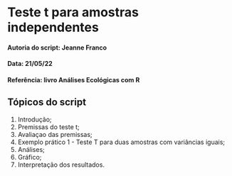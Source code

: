 # Teste t para amostras independentes

#### Autoria do script: Jeanne Franco
#### Data: 21/05/22
#### Referência: livro Análises Ecológicas com R

## Tópicos do script

1. Introdução;
2. Premissas do teste t;
3. Avaliaçao das premissas;
4. Exemplo prático 1 - Teste T para duas amostras com variâncias iguais;
5. Análises;
6. Gráfico;
7. Interpretação dos resultados.
